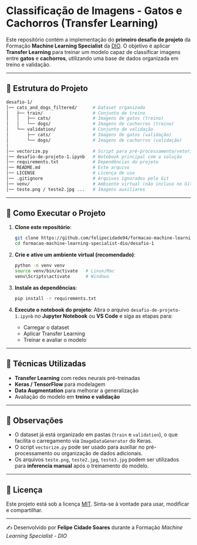 # Classificação de Imagens - Gatos e Cachorros (Transfer Learning)

Este repositório contém a implementação do **primeiro desafio de projeto** da Formação **Machine Learning Specialist** da [DIO](https://www.dio.me/).
O objetivo é aplicar **Transfer Learning** para treinar um modelo capaz de classificar imagens entre **gatos** e **cachorros**, utilizando uma base de dados organizada em treino e validação.

---

## 📂 Estrutura do Projeto

```bash
desafio-1/
│── cats_and_dogs_filtered/      # Dataset organizado
│   ├── train/                   # Conjunto de treino
│   │   ├── cats/                # Imagens de gatos (treino)
│   │   └── dogs/                # Imagens de cachorros (treino)
│   └── validation/              # Conjunto de validação
│       ├── cats/                # Imagens de gatos (validação)
│       └── dogs/                # Imagens de cachorros (validação)
│
│── vectorize.py                 # Script para pré-processamento/vetorização
│── desafio-de-projeto-1.ipynb   # Notebook principal com a solução
│── requirements.txt             # Dependências do projeto
│── README.md                    # Este arquivo
│── LICENSE                      # Licença de uso
│── .gitignore                   # Arquivos ignorados pelo Git
│── venv/                        # Ambiente virtual (não incluso no Git)
│── teste.png / teste2.jpg ...   # Imagens auxiliares
```

---

## 🚀 Como Executar o Projeto

1. **Clone este repositório**:

   ```bash
   git clone https://github.com/felipecidade94/formacao-machine-learning-specialist-dio.git
   cd formacao-machine-learning-specialist-dio/desafio-1
   ```
2. **Crie e ative um ambiente virtual (recomendado)**:

   ```bash
   python -m venv venv
   source venv/bin/activate   # Linux/Mac
   venv\Scripts\activate      # Windows
   ```
3. **Instale as dependências**:

   ```bash
   pip install -r requirements.txt
   ```
4. **Execute o notebook do projeto**:
   Abra o arquivo `desafio-de-projeto-1.ipynb` no **Jupyter Notebook** ou **VS Code** e siga as etapas para:

   - Carregar o dataset
   - Aplicar Transfer Learning
   - Treinar e avaliar o modelo

---

## 🧠 Técnicas Utilizadas

- **Transfer Learning** com redes neurais pré-treinadas
- **Keras / TensorFlow** para modelagem
- **Data Augmentation** para melhorar a generalização
- Avaliação do modelo em **treino e validação**

---

## 📌 Observações

- O dataset já está organizado em pastas (`train` e `validation`), o que facilita o carregamento via `ImageDataGenerator` do Keras.
- O script `vectorize.py` pode ser usado para auxiliar no pré-processamento ou organização de dados adicionais.
- Os arquivos `teste.png`, `teste2.jpg`, `teste3.jpg` podem ser utilizados para **inferencia manual** após o treinamento do modelo.

---

## 📄 Licença

Este projeto está sob a licença [MIT](./LICENSE).
Sinta-se à vontade para usar, modificar e compartilhar.

---

✍️ Desenvolvido por **Felipe Cidade Soares** durante a Formação *Machine Learning Specialist - DIO*
